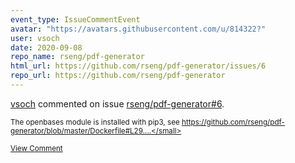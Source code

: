 ```yaml
---
event_type: IssueCommentEvent
avatar: "https://avatars.githubusercontent.com/u/814322?"
user: vsoch
date: 2020-09-08
repo_name: rseng/pdf-generator
html_url: https://github.com/rseng/pdf-generator/issues/6
repo_url: https://github.com/rseng/pdf-generator
---
```


<a href='https://github.com/vsoch' target='_blank'>vsoch</a> commented on issue <a href='https://github.com/rseng/pdf-generator/issues/6' target='_blank'>rseng/pdf-generator#6</a>.

<small>The openbases module is installed with pip3, see https://github.com/rseng/pdf-generator/blob/master/Dockerfile#L29....</small>

<a href='https://github.com/rseng/pdf-generator/issues/6' target='_blank'>View Comment</a>